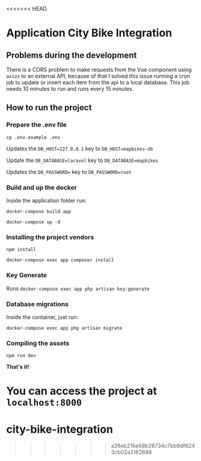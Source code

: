 <<<<<<< HEAD
# Application City Bike Integration

## Problems during the development

There is a CORS problem to make requests from the Vue component using `axios` to an external API, because of that I solved this issue running a cron job to update or insert each item from the api to a local database. This job needs 10 minutes to run and runs every 15 minutes.

## How to run the project

### Prepare the .env file

`cp .env.example .env`

Updates the `DB_HOST=127.0.0.1` key to `DB_HOST=mapbikes-db`

Update the `DB_DATABASE=laravel` key to `DB_DATABASE=mapbikes`

Updates the `DB_PASSWORD=` key to `DB_PASSWORD=root`

### Build and up the docker

Inside the application folder run:

`docker-compose build app`

`docker-compose up -d`

### Installing the project vendors

`npm install`

`docker-compose exec app composer install`

### Key Generate

Runs `docker-compose exec app php artisan key:generate`

### Database migrations

Inside the container, just run:

`docker-compose exec app php artisan migrate`

### Compiling the assets

`npm run dev`

**That's it!**

You can access the project at `localhost:8000`
=======
# city-bike-integration
>>>>>>> a26eb216e68b26734c7bb9df6243cb02a3162688
